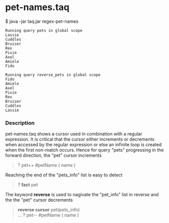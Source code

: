# pet-names.taq

$ java -jar taq.jar regex-pet-names

    Running query pets in global scope 
    Lassie
    Cuddles
    Bruiser
    Rex
    Pixie
    Axel
    Amiele
    Fido

    Running query reverse_pets in global scope 
    Fido
    Amiele
    Axel
    Pixie
    Rex
    Bruiser
    Cuddles
    Lassie

### Description

pet-names.taq shows a cursor used in combination with a regular expression. It is critical 
that the cursor either increments or decrements when accessed by the regular expression 
or else an infinite loop is created when the first non-match occurs. Hence for query 
"pets" progressing in the forward direction, the "pet" cursor increments

> ? pet++ #petName ( name )

Reaching the end of the "pets_info" list is easy to detect

> ? **fact** pet

The keyword **reverse** is used to nagivate the "pet_info" list in reverse and the
the "pet" cursor decrements

> **reverse cursor** pet(pets_info) \
> ...
> ? pet-- #petName ( name )

